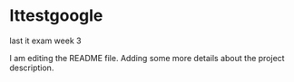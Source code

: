 # Ittestgoogle
last it exam week 3

I am editing the README file. Adding some more details about the project description.



